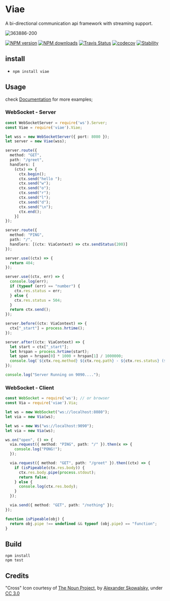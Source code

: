 # Viae

A bi-directional communication api framework with streaming support. 

![363886-200](https://cloud.githubusercontent.com/assets/3584509/22102513/a04d0904-de2f-11e6-9591-ebfa2516ea07.png)

[![NPM version][npm-image]][npm-url]
[![NPM downloads][npm-downloads]][npm-url]
[![Travis Status][travis-image]][travis-url]
[![codecov](https://codecov.io/gh/MeirionHughes/viae/branch/master/graph/badge.svg)](https://codecov.io/gh/MeirionHughes/viae)
[![Stability][stability-image]][stability-url]

## install

* `npm install viae` 

## Usage

check [Documentation](https://github.com/MeirionHughes/viae/wiki) for more examples; 

### WebSocket - Server

```ts
const WebSocketServer = require('ws').Server;
const Viae = require('viae').Viae;

let wss = new WebSocketServer({ port: 8080 });
let server = new Viae(wss);

server.route({
  method: "GET",
  path: "/greet",
  handlers: [
    (ctx) => {
      ctx.begin();
      ctx.send("hello ");
      ctx.send("w");
      ctx.send("o");
      ctx.send("r");
      ctx.send("l");
      ctx.send("d");
      ctx.send("\n");
      ctx.end();
    }]
});

server.route({
  method: "PING",
  path: "/",
  handlers: [(ctx: ViaContext) => ctx.sendStatus(200)]
});

server.use((ctx) => {
  return 404;
});

server.use((ctx, err) => {
  console.log(err);
  if (typeof (err) == "number") {
    ctx.res.status = err;
  } else {
    ctx.res.status = 504;
  }
  return ctx.send();
});

server.before((ctx: ViaContext) => {
  ctx["_start"] = process.hrtime();
});

server.after((ctx: ViaContext) => {
  let start = ctx["_start"];
  let hrspan = process.hrtime(start);
  let span = hrspan[0] * 1000 + hrspan[1] / 1000000;
  console.log(`${ctx.req.method} ${ctx.req.path} - ${ctx.res.status} (${span}ms)`);
});

console.log("Server Running on 9090....");
```

### WebSocket - Client

```ts
const WebSocket = require('ws'); // or browser
const Via = require('viae').Via;

let ws = new WebSocket("ws://localhost:8080");
let via = new Via(ws);

let ws = new Ws("ws://localhost:9090");
let via = new Via(ws);

ws.on("open", () => {
  via.request({ method: "PING", path: "/" }).then(x => {
    console.log("PONG!");
  });

  via.request({ method: "GET", path: "/greet" }).then((ctx) => {
    if (isPipeable(ctx.res.body)) {
      ctx.res.body.pipe(process.stdout);
      return false;
    } else {
      console.log(ctx.res.body);
    }
  });

  via.send({ method: "GET", path: "/nothing" });
});

function isPipeable(obj) {
  return obj.pipe !== undefined && typeof (obj.pipe) == "function";
}
```

## Build

```
npm install
npm test
```

## Credits
"Cross" Icon courtesy of [The Noun Project](https://thenounproject.com/), by [Alexander Skowalsky](https://thenounproject.com/sandorsz/), under [CC 3.0](http://creativecommons.org/licenses/by/3.0/us/)

[npm-url]: https://npmjs.org/package/viae
[npm-image]: http://img.shields.io/npm/v/viae.svg
[npm-downloads]: http://img.shields.io/npm/dm/viae.svg
[travis-url]: https://travis-ci.org/MeirionHughes/viae
[travis-image]: https://img.shields.io/travis/MeirionHughes/viae/master.svg
[stability-image]: https://img.shields.io/badge/stability-1%20%3A%20unstable-red.svg
[stability-url]: https://nodejs.org/api/documentation.html#documentation_stability_index
